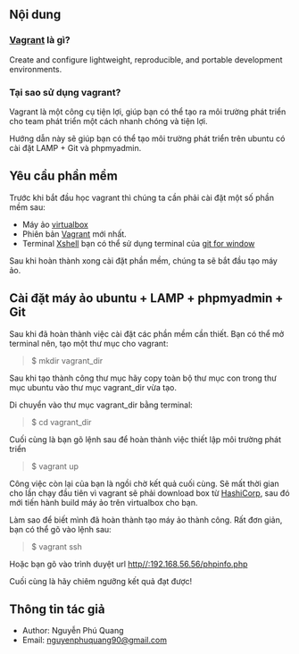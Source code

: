 ## Nội dung ##
### [Vagrant](https://www.vagrantup.com/) là gì? ###
Create and configure lightweight, reproducible, and portable development environments.

### Tại sao sử dụng vagrant? ###
Vagrant là một công cụ tiện lợi, giúp bạn có thể tạo ra môi trường phát triển cho team phát triển một cách nhanh chóng và tiện lợi. 

Hướng dẫn này sẽ giúp bạn có thể tạo môi trường phát triển trên ubuntu có cài đặt LAMP + Git và phpmyadmin.

## Yêu cầu phần mềm ##
Trước khi bắt đầu học vagrant thì chúng ta cần phải cài đặt một số phần mềm sau:

- Máy ảo [virtualbox](https://www.virtualbox.org/wiki/Downloads)
- Phiên bản [Vagrant](https://www.vagrantup.com/downloads.html) mới nhất.
- Terminal [Xshell](https://www.netsarang.com/products/xsh_overview.html) bạn có thể sử dụng terminal của [git for window](https://git-for-windows.github.io/)

Sau khi hoàn thành xong cài đặt phần mềm, chúng ta sẽ bắt đầu tạo máy ảo.
## Cài đặt máy ảo ubuntu + LAMP + phpmyadmin + Git ##
Sau khi đã hoàn thành việc cài đặt các phần mềm cần thiết. Bạn có thể mở terminal nên, tạo một thư mục cho vagrant:
> $ mkdir vagrant_dir

Sau khi tạo thành công thư mục hãy copy toàn bộ thư mục con trong thư mục ubuntu vào thư mục vagrant_dir vừa tạo.

Di chuyển vào thư mục vagrant_dir bằng terminal:
> $ cd vagrant_dir

Cuối cùng là bạn gõ lệnh sau để hoàn thành việc thiết lập môi trường phát triển
> $ vagrant up

Công việc còn lại của bạn là ngồi chờ kết quả cuối cùng. Sẽ mất thời gian cho lần chạy đầu tiên vì vagrant sẽ phải download box từ [HashiCorp](https://atlas.hashicorp.com/boxes/search), sau đó mới tiến hành build máy ảo trên virtualbox cho bạn. 

Làm sao để biết mình đã hoàn thành tạo máy ảo thành công. Rất đơn giản, bạn có thể gõ vào lệnh sau:
> $ vagrant ssh

Hoặc bạn gõ vào trình duyệt url [http//:192.168.56.56/phpinfo.php](http//:192.168.56.56/phpinfo.php) 

Cuối cùng là hãy chiêm ngưỡng kết quả đạt được!

## Thông tin tác giả ##
- Author: Nguyễn Phú Quang
- Email: nguyenphuquang90@gmail.com